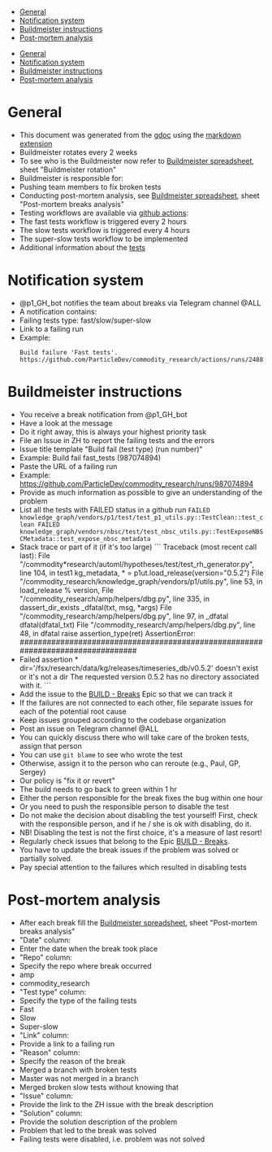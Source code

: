 <!--ts-->
   * [General](#general)
   * [Notification system](#notification-system)
   * [Buildmeister instructions](#buildmeister-instructions)
   * [Post-mortem analysis](#post-mortem-analysis)



<!--te-->
* [General](#general)
* [Notification system](#notification-system)
* [Buildmeister instructions](#buildmeister-instructions)
* [Post-mortem analysis](#post-mortem-analysis)

# General

* This document was generated from the
  [gdoc](https://docs.google.com/document/d/1lrLIU5XYs8hIGlvpZWWjo73-TZTug86vAtvJLRpvfeQ/edit?usp=sharing)
  using the [markdown extension](https://github.com/evbacher/gd2md-html/wiki)
* Buildmeister rotates every 2 weeks
* To see who is the Buildmeister now refer to
  [Buildmeister spreadsheet](https://docs.google.com/spreadsheets/d/1AajgLnRQka9-W8mKOkobg8QOzaEVOnIMlDi8wWVATeA/edit#gid=1363431255),
  sheet "Buildmeister rotation"
* Buildmeister is responsible for:
* Pushing team members to fix broken tests
* Conducting post-mortem analysis, see
  [Buildmeister spreadsheet](https://docs.google.com/spreadsheets/d/1AajgLnRQka9-W8mKOkobg8QOzaEVOnIMlDi8wWVATeA/edit#gid=1363431255),
  sheet "Post-mortem breaks analysis"
* Testing workflows are available via
  [github actions](https://github.com/ParticleDev/commodity_research/blob/e7c3a1ff0f73e7f04f9c3f8a17ab1f5dc92b95fc/documentation_p1/general/github_actions.md):
* The fast tests workflow is triggered every 2 hours
* The slow tests workflow is triggered every 4 hours
* The super-slow tests workflow to be implemented
* Additional information about the
  [tests](https://github.com/alphamatic/amp/blob/master/documentation/general/unit_tests.md#running-unit-tests)

# Notification system

* @p1_GH_bot notifies the team about breaks via Telegram channel @ALL
* A notification contains:
* Failing tests type: fast/slow/super-slow
* Link to a failing run
* Example:
  ```
  Build failure 'Fast tests'.
  https://github.com/ParticleDev/commodity_research/actions/runs/248816321
  ```

# Buildmeister instructions

* You receive a break notification from @p1_GH_bot
* Have a look at the message
* Do it right away, this is always your highest priority task
* File an Issue in ZH to report the failing tests and the errors
* Issue title template "Build fail (test type) (run number)"
* Example: Build fail fast_tests (987074894)
* Paste the URL of a failing run
* Example: https://github.com/ParticleDev/commodity_research/runs/987074894
* Provide as much information as possible to give an understanding of the
  problem
* List all the tests with FAILED status in a github run
  `FAILED knowledge_graph/vendors/p1/test/test_p1_utils.py::TestClean::test_clean FAILED knowledge_graph/vendors/nbsc/test/test_nbsc_utils.py::TestExposeNBSCMetadata::test_expose_nbsc_metadata`
* Stack trace or part of it (if it's too large) ``` Traceback (most recent
  call last): File
  "/commodity*research/automl/hypotheses/test/test_rh_generator.py", line 104,
  in test1 kg_metadata, * = p1ut.load_release(version="0.5.2") File
  "/commodity_research/knowledge_graph/vendors/p1/utils.py", line 53, in
  load_release % version, File "/commodity_research/amp/helpers/dbg.py", line
  335, in dassert_dir_exists \_dfatal(txt, msg, \*args) File
  "/commodity_research/amp/helpers/dbg.py", line 97, in \_dfatal
  dfatal(dfatal_txt) File "/commodity_research/amp/helpers/dbg.py", line 48, in
  dfatal raise assertion_type(ret) AssertionError:
  ################################################################################
* Failed assertion \*
  dir='/fsx/research/data/kg/releases/timeseries_db/v0.5.2' doesn't exist or
  it's not a dir The requested version 0.5.2 has no directory associated with
  it. ```
* Add the issue to the
  [BUILD - Breaks](https://app.zenhub.com/workspaces/particle-one-5e4448e6b9975964dfe1582f/issues/particledev/commodity_research/1564)
  Epic so that we can track it
* If the failures are not connected to each other, file separate issues for
  each of the potential root cause
* Keep issues grouped according to the codebase organization
* Post an issue on Telegram channel @ALL
* You can quickly discuss there who will take care of the broken tests,
  assign that person
* You can use `git blame` to see who wrote the test
* Otherwise, assign it to the person who can reroute (e.g., Paul, GP,
  Sergey)
* Our policy is "fix it or revert"
* The build needs to go back to green within 1 hr
* Either the person responsible for the break fixes the bug within one hour
* Or you need to push the responsible person to disable the test
* Do not make the decision about disabling the test yourself! First, check
  with the responsible person, and if he / she is ok with disabling, do it.
* NB! Disabling the test is not the first choice, it's a measure of last
  resort!
* Regularly check issues that belong to the Epic
  [BUILD - Breaks](https://app.zenhub.com/workspaces/particle-one-5e4448e6b9975964dfe1582f/issues/particledev/commodity_research/1564).
* You have to update the break issues if the problem was solved or partially
  solved.
* Pay special attention to the failures which resulted in disabling tests

# Post-mortem analysis

* After each break fill the
  [Buildmeister spreadsheet](https://docs.google.com/spreadsheets/d/1AajgLnRQka9-W8mKOkobg8QOzaEVOnIMlDi8wWVATeA/edit#gid=1363431255),
  sheet "Post-mortem breaks analysis"
* "Date" column:
* Enter the date when the break took place
* "Repo" column:
* Specify the repo where break occurred
* amp
* commodity_research
* "Test type" column:
* Specify the type of the failing tests
* Fast
* Slow
* Super-slow
* "Link" column:
* Provide a link to a failing run
* "Reason" column:
* Specify the reason of the break
* Merged a branch with broken tests
* Master was not merged in a branch
* Merged broken slow tests without knowing that
* "Issue" column:
* Provide the link to the ZH issue with the break description
* "Solution" column:
* Provide the solution description of the problem
* Problem that led to the break was solved
* Failing tests were disabled, i.e. problem was not solved
